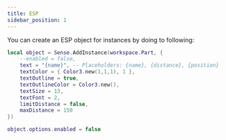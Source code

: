 ```yaml
---
title: ESP
sidebar_position: 1
---
```


You can create an ESP object for instances by doing to following:

```lua
local object = Sense.AddInstance(workspace.Part, {
    --enabled = false,
    text = "{name}", -- Placeholders: {name}, {distance}, {position}
    textColor = { Color3.new(1,1,1), 1 },
    textOutline = true,
    textOutlineColor = Color3.new(),
    textSize = 13,
    textFont = 2,
    limitDistance = false,
    maxDistance = 150
})

object.options.enabled = false
```

